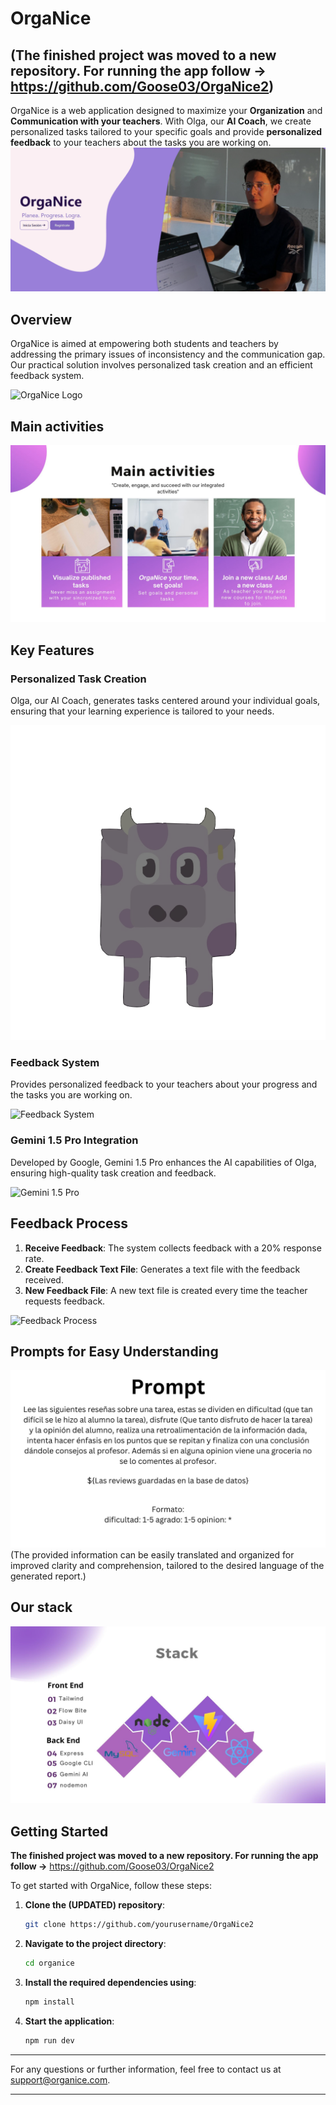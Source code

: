 # OrgaNice 

## (The finished project was moved to a new repository. For running the app follow -> **https://github.com/Goose03/OrgaNice2**)

OrgaNice is a web application designed to maximize your **Organization** and **Communication with your teachers**. With Olga, our **AI Coach**, we create personalized tasks tailored to your specific goals and provide **personalized feedback** to your teachers about the tasks you are working on.
![Preview](src/assets/homePage_preview.png)

## Overview

OrgaNice is aimed at empowering both students and teachers by addressing the primary issues of inconsistency and the communication gap. Our practical solution involves personalized task creation and an efficient feedback system.

![OrgaNice Logo](images/logo.png)


## Main activities
![Main activities](src/assets/main_activities_Organice.jpg)

## Key Features

### Personalized Task Creation

Olga, our AI Coach, generates tasks centered around your individual goals, ensuring that your learning experience is tailored to your needs.

![Task Creation](src/assets/olgaTransparente.png)

### Feedback System

Provides personalized feedback to your teachers about your progress and the tasks you are working on.

![Feedback System](images/feedback_system.png)

### Gemini 1.5 Pro Integration

Developed by Google, Gemini 1.5 Pro enhances the AI capabilities of Olga, ensuring high-quality task creation and feedback.

![Gemini 1.5 Pro](images/gemini.png)

## Feedback Process

1. **Receive Feedback**: The system collects feedback with a 20% response rate.
2. **Create Feedback Text File**: Generates a text file with the feedback received.
3. **New Feedback File**: A new text file is created every time the teacher requests feedback.

![Feedback Process](images/feedback_process.png)

## Prompts for Easy Understanding

![Prompt example](src/assets/prompt.jpg)
(The provided information can be easily translated and organized for improved clarity and comprehension, tailored to the desired language of the generated report.)


## Our stack 
![Stack utilized](src/assets/stackOverview.jpg)

## Getting Started
**The finished project was moved to a new repository. For running the app follow ->** https://github.com/Goose03/OrgaNice2

To get started with OrgaNice, follow these steps:

1. **Clone the (UPDATED) repository**:
   ```sh
   git clone https://github.com/yourusername/OrgaNice2
   ```
2. **Navigate to the project directory**:
   ```sh
   cd organice
   ```
3. **Install the required dependencies using**:
   ```sh
   npm install
   ```
4. **Start the application**:
   ```sh
   npm run dev
   ```


---

For any questions or further information, feel free to contact us at [support@organice.com](mailto:support@organice.com).

---
